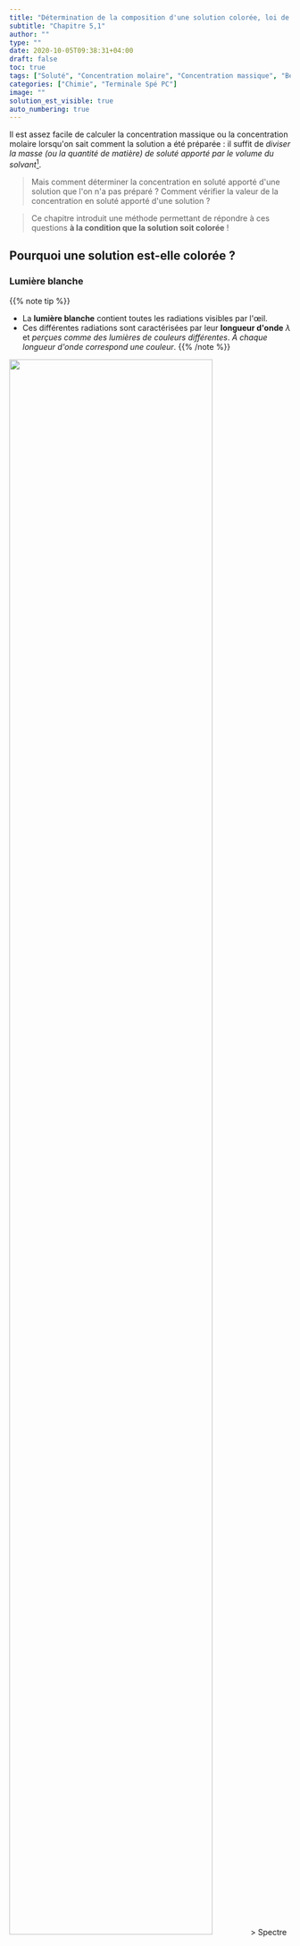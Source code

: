 ```yaml
---
title: "Détermination de la composition d'une solution colorée, loi de Beer-Lambert"
subtitle: "Chapitre 5,1"
author: ""
type: ""
date: 2020-10-05T09:38:31+04:00
draft: false
toc: true
tags: ["Soluté", "Concentration molaire", "Concentration massique", "Beer Lambert", "Dilution", "Couleur", "Absorption"]
categories: ["Chimie", "Terminale Spé PC"]
image: ""
solution_est_visible: true
auto_numbering: true
---
```

[^2]: On suppose que la dissolution s'effectue sans changement de volume.

Il est assez facile de calculer la concentration massique ou la concentration molaire lorsqu'on sait comment la solution a été préparée : il suffit de *diviser la masse (ou la quantité de matière) de soluté apporté par le volume du solvant*[^2].  
> Mais comment déterminer la concentration en soluté apporté d'une solution que l'on n'a pas préparé&nbsp;? Comment vérifier la valeur de la concentration en soluté apporté d'une solution&nbsp;?

> Ce chapitre introduit une méthode permettant de répondre à ces questions **à la condition que la solution soit colorée** !

## Pourquoi une solution est-elle colorée&nbsp;?

### Lumière blanche

{{% note tip %}}
- La **lumière blanche** contient toutes les radiations visibles par l'œil.
- Ces différentes radiations sont caractérisées par leur **longueur d'onde** $\lambda$ et *perçues comme des lumières de couleurs différentes*. *À chaque longueur d'onde correspond une couleur*.
{{% /note %}}

<img src="/premieres-pc/chap-2/chap-2-2-1.gif" alt="" width="85%" />
> Spectre de la lumière blanche

| Couleur | Violet | Bleu | Vert | Jaune | Orange | Rouge |
| :----: | :----: | :----: | :----: | :----: | :----: | :----: |
| $\lambda$ (m) | 400 -- 424 | 424 -- 491 | 491 -- 575 | 575 -- 585 | 585 -- 647 | 647 -- 750 |


### Lumière colorée

- Une lumière *ne comportant pas toutes les radiations du spectre visible* ou *des radiations en proportions très différentes* est colorée.
- Dans le cas où une couleur est absente, la couleur de la lumière est la **couleur complémentaire** de cette couleur.

<img src="/premieres-pc/chap-2/chap-2-2-2.jpg" alt="" width="60%" />
> L'analyse d'une lumière (ici plutôt rouge) permet de déterminer non seulement quelles radiations la composent mais aussi dans quelles proportions. Cette analyse est effectuée à l'aide d'un **spectrophotomètre**.

{{% note tip %}}
On appelle **couleurs complémentaires** deux couleurs dont la superposition donne une lumière blanche.
{{% /note %}}

<img src="/premieres-pc/chap-2/chap-2-2-3.png" alt="" width="40%" />

### Solution colorée

{{% note tip %}}
Une lumière, dite **incidente**, qui entre en contact avec une solution, peut être **diffusée** ou **absorbée**.
{{% /note %}}

<img src="/premieres-pc/chap-2/chap-2-2-4.png" alt="" width="60%" />


{{% note tip %}}
- Une solution est colorée si *elle absorbe une partie des radiations de la lumière incidente*.   
- *La solution soustrait à la lumière incidente les couleurs qu’elle absorbe.*
- La **couleur de la solution** est alors la *couleur complémentaire de la couleur absorbée*.
{{% /note %}}

## Loi de Beer-Lambert

### Absorbance d'une solution colorée

{{% note tip %}}
L'**absorbance** $A$ d'une solution colorée est *une grandeur **sans unité** qui caractérise l'aptitude des entités chimiques présentes dans la solution à absorber une radiation lumineuse de longueur d'onde $\lambda$ donnée*.
{{% /note %}}

<img src="/premieres-pc/chap-2/chap-2-2-5.png" alt="" width="60%" />

L'expression mathématique de l'absorbance $A$ (**qu'il ne faut pas apprendre&nbsp;!**) est 

$$A_{\lambda} = \log \left( \dfrac{I_0}{I_{\lambda_{\lambda} }}  \right)$$

Ce qu'il faut retenir, c'est que *l'absorbance fait intervenir une comparaison des intensités des lumières incidente et transmise*.

### Loi de Beer-Lambert

La **loi de Beer-Lambert**, découverte par Pierre Bouguer en 1729, est *une relation empirique reliant l'absorption de la lumière aux propriétés des milieux qu'elle traverse*.

{{% note tip %}}
La **loi de Beer-Lambert** établit une *proportionnalité entre la concentration molaire $C$ d'une entité chimique en solution, l'absorbance $A$ de celle-ci et la longueur $l$ du trajet parcouru par la lumière dans la solution*.
$$A_λ=ε_λ l C$$

En pratique, on utilise
$$A_λ=k C$$
Le coefficient de proportionnalité $k$ a pour unité $\pu{L/mol}$.
{{% /note %}}

{{% note warning %}}
La loi de Beer-Lambert n'est cependant valable que sous certaines conditions&nbsp;: 
- *la lumière doit être monochromatique*&nbsp;;
- *les solutions doivent être homogènes*&nbsp;;
- *la concentration de la solution en soluté doit être faible (inférieure à $\pu{1e-2 mol/L}$)*&nbsp;;
- *le soluté ne doit pas réagir sous l'action de la lumière incidente*.
{{% /note %}}

## Dosage spectrophotométrique (ou colorimétrique)

{{% note tip %}}
- **Doser une solution** consiste à *déterminer la concentration (molaire) d'une espèce chimique en solution*. 
- Un dosage colorimétrique est un type de dosage possible lorsque l'espèce chimique colore la solution et que la loi de Beer-Lambert peut être utilisée.
{{% /note %}}

{{% note normal %}}
- Il est nécessaire de réaliser, dans un premier temps, une **courbe d'étalonnage** à l'aide d'une **échelle de teinte** dont *les concentrations encadrent la concentration recherchée*.
- *La longueur d'onde du filtre choisi doit correspondre au rayonnement pour lequel l'absorbance de la solution est maximale*.
{{% /note %}}



